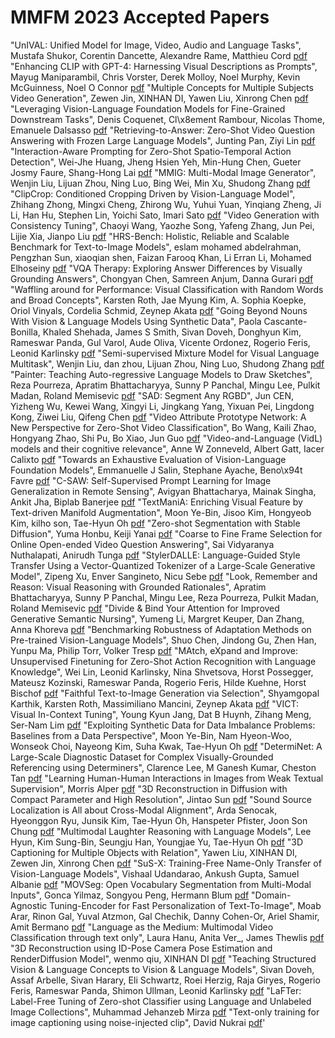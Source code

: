 # MMFM 2023 Accepted Papers

"UnIVAL: Unified Model for Image, Video, Audio and Language Tasks", Mustafa Shukor, Corentin Dancette, Alexandre Rame, Matthieu Cord [pdf](https://github.com/EliSchwartz/MMFM23/1/Submission)
"Enhancing CLIP with GPT-4: Harnessing Visual Descriptions as Prompts", Mayug Maniparambil, Chris Vorster, Derek Molloy, Noel Murphy, Kevin McGuinness, Noel O Connor [pdf](https://github.com/EliSchwartz/MMFM23/2/Submission)
"Multiple Concepts for Multiple Subjects Video Generation", Zewen Jin, XINHAN DI, Yawen Liu, Xinrong Chen [pdf](https://github.com/EliSchwartz/MMFM23/3/Submission)
"Leveraging Vision-Language Foundation Models for Fine-Grained Downstream Tasks", Denis Coquenet, Cl\x8ement Rambour, Nicolas Thome, Emanuele Dalsasso [pdf](https://github.com/EliSchwartz/MMFM23/5/Submission)
"Retrieving-to-Answer: Zero-Shot Video Question Answering with Frozen Large Language Models", Junting Pan, Ziyi Lin [pdf](https://github.com/EliSchwartz/MMFM23/6/Submission)
"Interaction-Aware Prompting for Zero-Shot Spatio-Temporal Action Detection", Wei-Jhe Huang, Jheng Hsien Yeh, Min-Hung Chen, Gueter Josmy Faure, Shang-Hong Lai [pdf](https://github.com/EliSchwartz/MMFM23/8/Submission)
"MMIG: Multi-Modal Image Generator", Wenjin Liu, Lijuan Zhou, Ning Luo, Bing Wei, Min Xu, Shudong Zhang [pdf](https://github.com/EliSchwartz/MMFM23/9/Submission)
"ClipCrop: Conditioned Cropping Driven by Vision-Language Model", Zhihang Zhong, Mingxi Cheng, Zhirong Wu, Yuhui Yuan, Yinqiang Zheng, Ji Li, Han Hu, Stephen Lin, Yoichi Sato, Imari Sato [pdf](https://github.com/EliSchwartz/MMFM23/10/Submission)
"Video Generation with Consistency Tuning", Chaoyi Wang, Yaozhe Song, Yafeng Zhang, Jun Pei, Lijie Xia, Jianpo Liu [pdf](https://github.com/EliSchwartz/MMFM23/12/Submission)
"HRS-Bench: Holistic, Reliable and Scalable Benchmark for Text-to-Image Models", eslam mohamed abdelrahman, Pengzhan Sun, xiaoqian shen, Faizan Farooq Khan, Li Erran Li, Mohamed Elhoseiny [pdf](https://github.com/EliSchwartz/MMFM23/13/Submission)
"VQA Therapy: Exploring Answer Differences by Visually Grounding Answers", Chongyan Chen, Samreen Anjum, Danna Gurari [pdf](https://github.com/EliSchwartz/MMFM23/14/Submission)
"Waffling around for Performance: Visual Classification with Random Words and Broad Concepts", Karsten Roth, Jae Myung Kim, A. Sophia Koepke, Oriol Vinyals, Cordelia Schmid, Zeynep Akata [pdf](https://github.com/EliSchwartz/MMFM23/15/Submission)
"Going Beyond Nouns With Vision & Language Models Using Synthetic Data", Paola Cascante-Bonilla, Khaled Shehada, James S Smith, Sivan Doveh, Donghyun Kim, Rameswar Panda, Gul Varol, Aude Oliva, Vicente Ordonez, Rogerio Feris, Leonid Karlinsky [pdf](https://github.com/EliSchwartz/MMFM23/16/Submission)
"Semi-supervised Mixture Model for Visual Language Multitask", Wenjin Liu, dan zhou, Lijuan Zhou, Ning Luo, Shudong Zhang [pdf](https://github.com/EliSchwartz/MMFM23/17/Submission)
"Painter: Teaching Auto-regressive Language Models to Draw Sketches", Reza Pourreza, Apratim Bhattacharyya, Sunny P Panchal, Mingu Lee, Pulkit Madan, Roland Memisevic [pdf](https://github.com/EliSchwartz/MMFM23/18/Submission)
"SAD: Segment Any RGBD", Jun CEN, Yizheng Wu, Kewei Wang, Xingyi Li, Jingkang Yang, Yixuan Pei, Lingdong Kong, Ziwei Liu, Qifeng Chen [pdf](https://github.com/EliSchwartz/MMFM23/22/Submission)
"Video Attribute Prototype Network: A New Perspective for Zero-Shot Video Classification", Bo Wang, Kaili Zhao, Hongyang Zhao, Shi Pu, Bo Xiao, Jun Guo [pdf](https://github.com/EliSchwartz/MMFM23/24/Submission)
"Video-and-Language (VidL) models and their cognitive relevance", Anne W Zonneveld, Albert Gatt, Iacer Calixto [pdf](https://github.com/EliSchwartz/MMFM23/25/Submission)
"Towards an Exhaustive Evaluation of Vision-Language Foundation Models", Emmanuelle J Salin, Stephane Ayache, Beno\x94t Favre [pdf](https://github.com/EliSchwartz/MMFM23/26/Submission)
"C-SAW: Self-Supervised Prompt Learning for Image Generalization in Remote Sensing", Avigyan Bhattacharya, Mainak Singha, Ankit Jha, Biplab Banerjee [pdf](https://github.com/EliSchwartz/MMFM23/27/Submission)
"TextManiA: Enriching Visual Feature by Text-driven Manifold Augmentation", Moon Ye-Bin, Jisoo Kim, Hongyeob Kim, kilho son, Tae-Hyun Oh [pdf](https://github.com/EliSchwartz/MMFM23/28/Submission)
"Zero-shot Segmentation with Stable Diffusion", Yuma Honbu, Keiji Yanai [pdf](https://github.com/EliSchwartz/MMFM23/29/Submission)
"Coarse to Fine Frame Selection for Online Open-ended Video Question Answering", Sai Vidyaranya Nuthalapati, Anirudh Tunga [pdf](https://github.com/EliSchwartz/MMFM23/30/Submission)
"StylerDALLE: Language-Guided Style Transfer Using a Vector-Quantized Tokenizer of a Large-Scale Generative Model", Zipeng Xu, Enver Sangineto, Nicu Sebe [pdf](https://github.com/EliSchwartz/MMFM23/31/Submission)
"Look, Remember and Reason: Visual Reasoning with Grounded Rationales", Apratim Bhattacharyya, Sunny P Panchal, Mingu Lee, Reza Pourreza, Pulkit Madan, Roland Memisevic [pdf](https://github.com/EliSchwartz/MMFM23/32/Submission)
"Divide & Bind Your Attention for Improved Generative Semantic Nursing", Yumeng Li, Margret Keuper, Dan Zhang, Anna Khoreva [pdf](https://github.com/EliSchwartz/MMFM23/33/Submission)
"Benchmarking Robustness of Adaptation Methods on Pre-trained Vision-Language Models", Shuo Chen, Jindong Gu, Zhen Han, Yunpu Ma, Philip Torr, Volker Tresp [pdf](https://github.com/EliSchwartz/MMFM23/34/Submission)
"MAtch, eXpand and Improve: Unsupervised Finetuning for Zero-Shot Action Recognition with Language Knowledge", Wei Lin, Leonid Karlinsky, Nina Shvetsova, Horst Possegger, Mateusz Kozinski, Rameswar Panda, Rogerio Feris, Hilde Kuehne, Horst Bischof [pdf](https://github.com/EliSchwartz/MMFM23/35/Submission)
"Faithful Text-to-Image Generation via Selection", Shyamgopal Karthik, Karsten Roth, Massimiliano Mancini, Zeynep Akata [pdf](https://github.com/EliSchwartz/MMFM23/36/Submission)
"VICT: Visual In-Context Tuning", Young Kyun Jang, Dat B Huynh, Zihang Meng, Ser-Nam Lim [pdf](https://github.com/EliSchwartz/MMFM23/37/Submission)
"Exploiting Synthetic Data for Data Imbalance Problems: Baselines from a Data Perspective", Moon Ye-Bin, Nam Hyeon-Woo, Wonseok Choi, Nayeong Kim, Suha Kwak, Tae-Hyun Oh [pdf](https://github.com/EliSchwartz/MMFM23/38/Submission)
"DetermiNet: A Large-Scale Diagnostic Dataset for Complex Visually-Grounded Referencing using Determiners", Clarence Lee, M Ganesh Kumar, Cheston Tan [pdf](https://github.com/EliSchwartz/MMFM23/39/Submission)
"Learning Human-Human Interactions in Images from Weak Textual Supervision", Morris Alper [pdf](https://github.com/EliSchwartz/MMFM23/40/Submission)
"3D Reconstruction in Diffusion with Compact Parameter and High Resolution", Jintao Sun [pdf](https://github.com/EliSchwartz/MMFM23/41/Submission)
"Sound Source Localization is All about Cross-Modal Alignment", Arda Senocak, Hyeonggon Ryu, Junsik Kim, Tae-Hyun Oh, Hanspeter Pfister, Joon Son Chung [pdf](https://github.com/EliSchwartz/MMFM23/42/Submission)
"Multimodal Laughter Reasoning with Language Models", Lee Hyun, Kim Sung-Bin, Seungju Han, Youngjae Yu, Tae-Hyun Oh [pdf](https://github.com/EliSchwartz/MMFM23/43/Submission)
"3D Captioning for Multiple Objects with Relation", Yawen Liu, XINHAN DI, Zewen Jin, Xinrong Chen [pdf](https://github.com/EliSchwartz/MMFM23/44/Submission)
"SuS-X: Training-Free Name-Only Transfer of Vision-Language Models", Vishaal Udandarao, Ankush Gupta, Samuel Albanie [pdf](https://github.com/EliSchwartz/MMFM23/45/Submission)
"MOVSeg: Open Vocabulary Segmentation from Multi-Modal Inputs", Gonca Yilmaz, Songyou Peng, Hermann Blum [pdf](https://github.com/EliSchwartz/MMFM23/46/Submission)
"Domain-Agnostic Tuning-Encoder for Fast Personalization of Text-To-Image", Moab Arar, Rinon Gal, Yuval Atzmon, Gal Chechik, Danny Cohen-Or, Ariel Shamir, Amit Bermano [pdf](https://github.com/EliSchwartz/MMFM23/47/Submission)
"Language as the Medium: Multimodal Video Classification through text only", Laura Hanu, Anita Ver_, James Thewlis [pdf](https://github.com/EliSchwartz/MMFM23/48/Submission)
"3D Reconstruction using ID-Pose Camera Pose Estimation and RenderDiffusion Model", wenmo qiu, XINHAN DI [pdf](https://github.com/EliSchwartz/MMFM23/49/Submission)
"Teaching Structured Vision & Language Concepts to Vision & Language Models", Sivan Doveh, Assaf Arbelle, Sivan Harary, Eli Schwartz, Roei Herzig, Raja Giryes, Rogerio Feris, Rameswar Panda, Shimon Ullman, Leonid Karlinsky [pdf](https://github.com/EliSchwartz/MMFM23/50/Submission)
"LaFTer: Label-Free Tuning of Zero-shot Classifier using Language and Unlabeled Image Collections", Muhammad Jehanzeb Mirza [pdf](https://github.com/EliSchwartz/MMFM23/51/Submission)
"Text-only training for image captioning using noise-injected clip", David Nukrai [pdf](https://github.com/EliSchwartz/MMFM23/52/Submission)'
